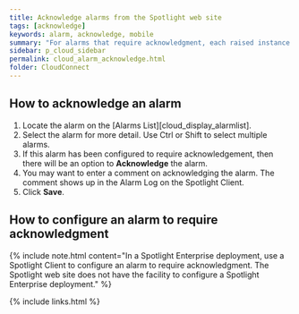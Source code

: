 ```yaml
---
title: Acknowledge alarms from the Spotlight web site
tags: [acknowledge]
keywords: alarm, acknowledge, mobile
summary: "For alarms that require acknowledgment, each raised instance of the alarm remains present in Spotlight until the instance is acknowledged."
sidebar: p_cloud_sidebar
permalink: cloud_alarm_acknowledge.html
folder: CloudConnect
---
```



## How to acknowledge an alarm

1. Locate the alarm on the [Alarms List][cloud_display_alarmlist].
2. Select the alarm for more detail. Use Ctrl or Shift to select multiple alarms.
3. If this alarm has been configured to require acknowledgement, then there will be an option to **Acknowledge** the alarm.
4. You may want to enter a comment on acknowledging the alarm. The comment shows up in the Alarm Log on the Spotlight Client.
5. Click **Save**.

## How to configure an alarm to require acknowledgment

{% include note.html content="In a Spotlight Enterprise deployment, use a Spotlight Client to configure an alarm to require acknowledgment. The Spotlight web site does not have the facility to configure a Spotlight Enterprise deployment." %}

{% include links.html %}
